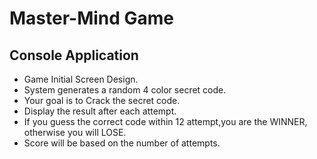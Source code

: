 # Master-Mind Game
## Console Application
* Game Initial Screen Design.
* System generates a random 4 color secret code.
* Your goal is to Crack the secret code.
* Display the result after each attempt.
* If you guess the correct code within 12 attempt,you are the WINNER, otherwise you will LOSE.
* Score will be based on the number of attempts.
